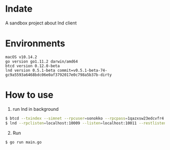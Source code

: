 
# lndate

A sandbox project about lnd client

# Environments
```
macOS v10.14.2
go version go1.11.2 darwin/amd64
btcd version 0.12.0-beta
lnd version 0.5.1-beta commit=v0.5.1-beta-74-gc9a5593a6468bdc06e0af3792017e0c798a5b37b-dirty
```

# How to use
1) run lnd in background
```sh
$ btcd --txindex --simnet --rpcuser=sonokko --rpcpass=1qazxsw23edcvfr4
$ lnd --rpclisten=localhost:10009 --listen=localhost:10011 --restlisten=localhost:8001 --datadir=data  --debuglevel=info --bitcoin.simnet --bitcoin.active --bitcoin.node=btcd --btcd.rpcuser=sonokko --btcd.rpcpass=1qazxsw23edcvfr4 --no-macaroons
```

2) Run
```
$ go run main.go
```